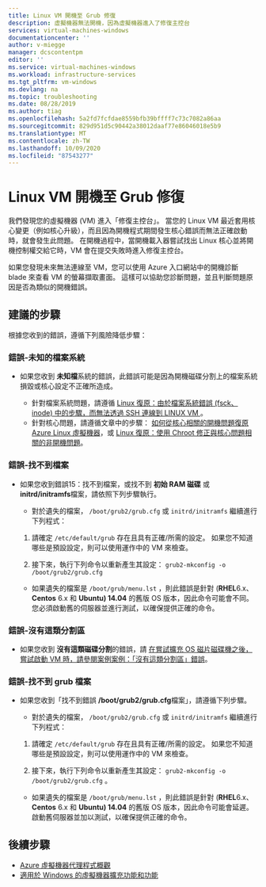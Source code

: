 ```yaml
---
title: Linux VM 開機至 Grub 修復
description: 虛擬機器無法開機，因為虛擬機器進入了修復主控台
services: virtual-machines-windows
documentationcenter: ''
author: v-miegge
manager: dcscontentpm
editor: ''
ms.service: virtual-machines-windows
ms.workload: infrastructure-services
ms.tgt_pltfrm: vm-windows
ms.devlang: na
ms.topic: troubleshooting
ms.date: 08/28/2019
ms.author: tiag
ms.openlocfilehash: 5a2fd7fcfdae8559bfb39bffff7c73c7082a86aa
ms.sourcegitcommit: 829d951d5c90442a38012daaf77e86046018e5b9
ms.translationtype: MT
ms.contentlocale: zh-TW
ms.lasthandoff: 10/09/2020
ms.locfileid: "87543277"
---
```

# <a name="linux-vm-boots-to-grub-rescue"></a>Linux VM 開機至 Grub 修復

我們發現您的虛擬機器 (VM) 進入「修復主控台」。 當您的 Linux VM 最近套用核心變更（例如核心升級），而且因為開機程式期間發生核心錯誤而無法正確啟動時，就會發生此問題。 在開機過程中，當開機載入器嘗試找出 Linux 核心並將開機控制權交給它時，VM 會在提交失敗時進入修復主控台。

如果您發現未來無法連線至 VM，您可以使用 Azure 入口網站中的開機診斷 blade 來查看 VM 的螢幕擷取畫面。 這樣可以協助您診斷問題，並且判斷問題原因是否為類似的開機錯誤。

## <a name="recommended-steps"></a>建議的步驟

根據您收到的錯誤，遵循下列風險降低步驟：

### <a name="error---unknown-filesystem"></a>錯誤-未知的檔案系統

* 如果您收到 **未知檔**系統的錯誤，此錯誤可能是因為開機磁碟分割上的檔案系統損毀或核心設定不正確所造成。

   * 針對檔案系統問題，請遵循 [Linux 復原：由於檔案系統錯誤 (fsck、inode) 中的步驟，而無法透過 SSH 連線到 LINUX VM ](/archive/blogs/linuxonazure/linux-recovery-cannot-ssh-to-linux-vm-due-to-file-system-errors-fsck-inodes)。
   * 針對核心問題，請遵循文章中的步驟： [如何從核心相關的開機問題復原 Azure Linux 虛擬機器](https://support.microsoft.com/help/4091524/how-recover-azure-linux-vm-from-kernel-related-boot-related-issues)，或 [Linux 復原：使用 Chroot 修正與核心問題相關的非開機問題](http://linuxonazure.azurewebsites.net/linux-recovery-fixing-non-boot-issues-related-to-kernel-problems-using-chroot/)。
   
### <a name="error---file-not-found"></a>錯誤-找不到檔案

* 如果您收到錯誤15：找不到檔案，或找不到 **初始 RAM 磁碟** 或 **initrd/initramfs**檔案，請依照下列步驟執行。

    * 對於遺失的檔案， `/boot/grub2/grub.cfg` 或 `initrd/initramfs` 繼續進行下列程式：

    1. 請確定 `/etc/default/grub` 存在且具有正確/所需的設定。 如果您不知道哪些是預設設定，則可以使用運作中的 VM 來檢查。

    2. 接下來，執行下列命令以重新產生其設定： `grub2-mkconfig -o /boot/grub2/grub.cfg`

   * 如果遺失的檔案是 `/boot/grub/menu.lst` ，則此錯誤是針對 (**RHEL**6.x、 **Centos** 6.x 和 **Ubuntu) 14.04** 的舊版 OS 版本，因此命令可能會不同。 您必須啟動舊的伺服器並進行測試，以確保提供正確的命令。

### <a name="error---no-such-partition"></a>錯誤-沒有這類分割區

* 如果您收到 **沒有這類磁碟分割**的錯誤，請 [在嘗試擴充 OS 磁片磁碟機之後，嘗試啟動 VM 時，請參閱案例案例：「沒有這類分割區」錯誤](/archive/blogs/shwetanayak/case-scenario-no-such-partition-error-while-trying-to-start-the-vm-after-attempting-to-extend-the-os-drive)。

### <a name="error---grubcfg-file-not-found"></a>錯誤-找不到 grub 檔案

* 如果您收到「找不到錯誤 **/boot/grub2/grub.cfg**檔案」，請遵循下列步驟。

    * 對於遺失的檔案， `/boot/grub2/grub.cfg` 或 `initrd/initramfs` 繼續進行下列程式：

    1. 請確定 `/etc/default/grub` 存在且具有正確/所需的設定。 如果您不知道哪些是預設設定，則可以使用運作中的 VM 來檢查。

    2. 接下來，執行下列命令以重新產生其設定： `grub2-mkconfig -o /boot/grub2/grub.cfg` 。

   * 如果遺失的檔案是 `/boot/grub/menu.lst` ，則此錯誤是針對 (**RHEL**6.x、 **Centos** 6.x 和 **Ubuntu) 14.04** 的舊版 OS 版本，因此命令可能會延遲。 啟動舊伺服器並加以測試，以確保提供正確的命令。

## <a name="next-steps"></a>後續步驟

* [Azure 虛擬機器代理程式概觀](../extensions/agent-windows.md)
* [適用於 Windows 的虛擬機器擴充功能和功能](../extensions/features-windows.md)
